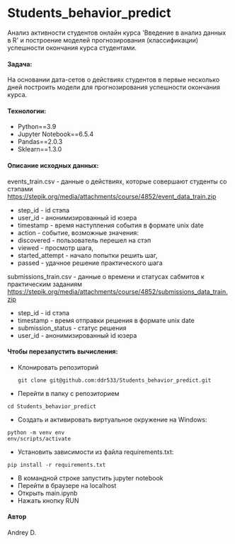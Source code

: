 # Students_behavior_predict
Анализ активности студентов онлайн курса 'Введение в анализ данных в R' и построение моделей прогнозирования (классификации) успешности окончания курса студентами.

#### Задача:
На основании дата-сетов о действиях студентов в первые несколько дней построить модели для прогнозирования успешности окончания курса.

#### Технологии:
* Python==3.9
* Jupyter Notebook==6.5.4
* Pandas==2.0.3
* Sklearn==1.3.0

#### Описание исходных данных:

events_train.csv - данные о действиях, которые совершают студенты со стэпами
https://stepik.org/media/attachments/course/4852/event_data_train.zip
* step_id - id стэпа
* user_id - анонимизированный id юзера
* timestamp - время наступления события в формате unix date
* action - событие, возможные значения: 
* discovered - пользователь перешел на стэп
* viewed - просмотр шага,
* started_attempt - начало попытки решить шаг,
* passed - удачное решение практического шага

submissions_train.csv - данные о времени и статусах сабмитов к практическим заданиям
https://stepik.org/media/attachments/course/4852/submissions_data_train.zip
* step_id - id стэпа
* timestamp - время отправки решения в формате unix date
* submission_status - статус решения
* user_id - анонимизированный id юзера

#### Чтобы перезапустить вычисления:
* Клонировать репозиторий
  ```
  git clone git@github.com:ddr533/Students_behavior_predict.git  
  ```
* Перейти в папку с репозиторием
```
cd Students_behavior_predict
```
* Cоздать и активировать виртуальное окружение на Windows:

```
python -m venv env
env/scripts/activate
```
* Установить зависимости из файла requirements.txt:
```
pip install -r requirements.txt
```
* В командной строке запустить jupyter notebook
* Перейти в браузере на localhost
* Открыть main.ipynb
* Нажать кнопку RUN

#### Автор
Andrey D.
